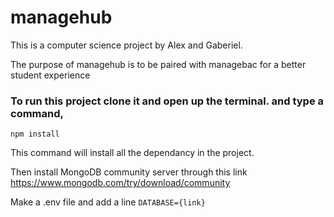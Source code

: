 # managehub
This is a computer science project by Alex and Gaberiel.

The purpose of managehub is to be paired with managebac for a better student experience

### To run this project clone it and open up the terminal. and type a command,
``` npm install ```

This command will install all the dependancy in the project.

Then install MongoDB community server through this link
https://www.mongodb.com/try/download/community

Make a .env file and add a line
```DATABASE={link}```
